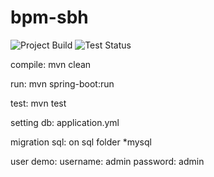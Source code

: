 # bpm-sbh

<img src="https://ci.appveyor.com/api/projects/status/pm6m6c5nwy4nfm06?svg=true" alt="Project Build">
<img src="https://ci.appveyor.com/api/projects/status/pm6m6c5nwy4nfm06?svg=true&passingText=Test%20-%20Passed" alt="Test Status">

compile:
mvn clean

run:
mvn spring-boot:run  

test:
mvn test

setting db:
application.yml

migration sql:
on sql folder *mysql

user demo:
username: admin 
password: admin

